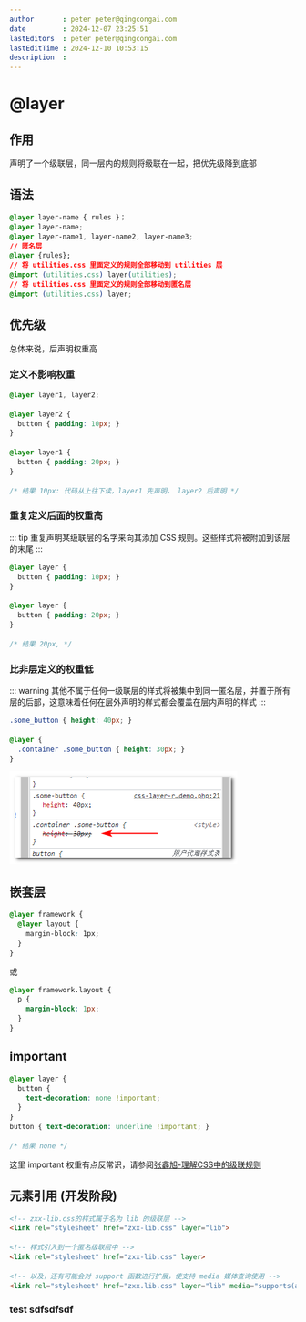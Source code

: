 ```yaml
---
author       : peter peter@qingcongai.com
date         : 2024-12-07 23:25:51
lastEditors  : peter peter@qingcongai.com
lastEditTime : 2024-12-10 10:53:15
description  :
---
```

# @layer

## 作用

声明了一个级联层，同一层内的规则将级联在一起，把优先级降到底部

## 语法

<!-- postcss-ignore -->

```css
@layer layer-name { rules }；
@layer layer-name;
@layer layer-name1, layer-name2, layer-name3;
// 匿名层
@layer {rules};
// 将 utilities.css 里面定义的规则全部移动到 utilities 层
@import (utilities.css) layer(utilities);
// 将 utilities.css 里面定义的规则全部移动到匿名层
@import (utilities.css) layer;
```

## 优先级

总体来说，后声明权重高

### 定义不影响权重

```css
@layer layer1, layer2;

@layer layer2 {
  button { padding: 10px; }
}

@layer layer1 {
  button { padding: 20px; }
}

/* 结果 10px: 代码从上往下读，layer1 先声明， layer2 后声明 */
```

### 重复定义后面的权重高

::: tip
重复声明某级联层的名字来向其添加 CSS 规则。这些样式将被附加到该层的末尾
:::

```css
@layer layer {
  button { padding: 10px; }
}

@layer layer {
  button { padding: 20px; }
}

/* 结果 20px, */
```

### 比非层定义的权重低

::: warning
其他不属于任何一级联层的样式将被集中到同一匿名层，并置于所有层的后部，这意味着任何在层外声明的样式都会覆盖在层内声明的样式
:::

```css
.some_button { height: 40px; }

@layer {
  .container .some_button { height: 30px; }
}
```

![layer](./layer.png)

## 嵌套层

```css
@layer framework {
  @layer layout {
    margin-block: 1px;
  }
}
```

或

```css
@layer framework.layout {
  p {
    margin-block: 1px;
  }
}
```

## important

```css
@layer layer {
  button {
    text-decoration: none !important;
  }
}
button { text-decoration: underline !important; }

/* 结果 none */
```

这里 important 权重有点反常识，请参阅[张鑫旭-理解CSS中的级联规则](https://www.zhangxinxu.com/wordpress/2022/05/deep-in-css-cascade/)

## <link> 元素引用 (开发阶段)

```html
<!-- zxx-lib.css的样式属于名为 lib 的级联层 -->
<link rel="stylesheet" href="zxx-lib.css" layer="lib">

<!-- 样式引入到一个匿名级联层中 -->
<link rel="stylesheet" href="zxx-lib.css" layer>

<!-- 以及，还有可能会对 support 函数进行扩展，使支持 media 媒体查询使用 -->
<link rel="stylesheet" href="zxx.lib.css" layer="lib" media="supports(at-rule(@layer))">
```

### test sdfsdfsdf

